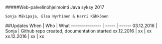 #####Web-palvelinohjelmointi Java syksy 2017

`Sonja Mäkipaja, Elsa Nyrhinen & Harri Kähkönen`

##Updates
When | Who | What
--------------- | ----- | ------
03.12.2016 | Sonja | Github repo created, documentation started
xx.12.2016 | xx | xx
xx.12.2016 | xx | xx
